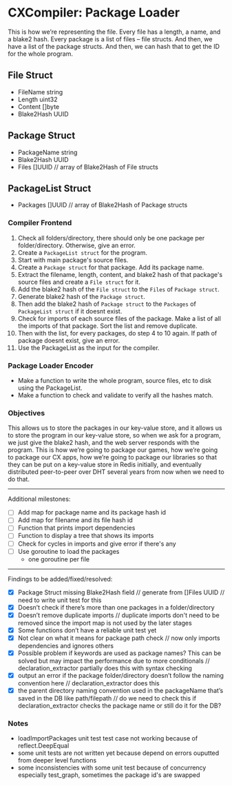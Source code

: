 # CXCompiler: Package Loader
This is how we’re representing the file. Every file has a length, a name, and a blake2 hash. Every package is a list of files – file structs. And then, we have a list of the package structs. And then, we can hash that to get the ID for the whole program.

## File Struct
- FileName string
- Length uint32
- Content []byte
- Blake2Hash UUID

## Package Struct
- PackageName string
- Blake2Hash UUID
- Files []UUID // array of Blake2Hash of File structs

## PackageList Struct
- Packages []UUID // array of Blake2Hash of Package structs

### Compiler Frontend
1. Check all folders/directory, there should only be one package per folder/directory. Otherwise, give an error.
2. Create a `PackageList struct` for the program. 
3. Start with main package's source files. 
4. Create a `Package struct` for that package. Add its package name.
5. Extract the filename, length, content, and blake2 hash of that package's 
source files and create a `File struct` for it. 
6. Add the blake2 hash of the `File struct` to the `Files` of `Package struct`.
7. Generate blake2 hash of the `Package struct`.
8. Then add the blake2 hash of `Package struct` to the `Packages` of `PackageList struct` if it doesnt exist.
9. Check for imports of each source files of the package. Make a list of all the imports of that package. Sort the list and remove duplicate.
10. Then with the list, for every packages, do step 4 to 10 again. If path of package doesnt exist, give an error.
11. Use the PackageList as the input for the compiler.

### Package Loader Encoder
* Make a function to write the whole program, source files, etc to disk using the PackageList.
* Make a function to check and validate to verify all the hashes match.

### Objectives
This allows us to store the packages in our key-value store, and it allows us to store the program in our key-value store, so when we ask for a program, we just give the blake2 hash, and the web server responds with the program. This is how we’re going to package our games, how we’re going to package our CX apps, how we’re going to package our libraries so that they can be put on a key-value store in Redis initially, and eventually distributed peer-to-peer over DHT several years from now when we need to do that.


---
Additional milestones:
- [ ] Add map for package name and its package hash id
- [ ] Add map for filename and its file hash id
- [ ] Function that prints import dependencies
- [ ] Function to display a tree that shows its imports
- [ ] Check for cycles in imports and give error if there's any
- [ ] Use goroutine to load the packages
    - one goroutine per file

---
Findings to be added/fixed/resolved:
- [x] Package Struct missing Blake2Hash field // generate from []Files UUID // need to write unit test for this 
- [x] Doesn’t check if there’s more than one packages in a folder/directory
- [x] Doesn’t remove duplicate imports // duplicate imports don't need to be removed since the import map is not used by the later stages
- [x] Some functions don’t have a reliable unit test yet
- [x] Not clear on what it means for package path check // now only imports dependencies and ignores others
- [x] Possible problem if keywords are used as package names? This can be solved but may impact the performance due to more conditionals // declaration_extractor partially does this with syntax checking
- [x] output an error if the package folder/directory doesn’t follow the naming convention here // declaration_extractor does this
- [x] the parent directory naming convention used in the packageName that’s saved in the DB like path/filepath // do we need to check this if declaration_extractor checks the package name or still do it for the DB?

### Notes
- loadImportPackages unit test test case not working because of reflect.DeepEqual
- some unit tests are not written yet because depend on errors ouputted from deeper level functions
- some inconsistencies with some unit test because of concurrency especially test_graph, sometimes the package id's are swapped